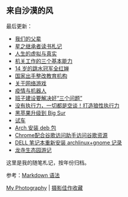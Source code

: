 ## 来自沙漠的风

最后更新：

 - [我们的父辈][1]
- [星之继承者读书札记][2]
- [人生的虚拟与真实][3]
- [机关工作的三个基本能力][4]
- [14 岁的跳水冠军全红婵][5]
 - [国家出手整改教育机构][6]
- [关于网络游戏][7]
- [疫情与机器人][8]
- [班子建设要解决好“三个问题”][9]
- [没有执行力，一切都是空谈！打造狼性执行力][10]
- [黑苹果升级到 Big Sur][11]
- [试车][12]
- [Arch 安装 deb 包][13]
- [Chrome配合谷歌访问助手访问谷歌资源][14]
-  [DELL 笔记本重新安装 archlinux+gnome 记录][15]
- [龙寺生态园游记][16]

这里是我的随笔札记，按年份归档。

参考：[Markdown 语法][17]

[My Photography][18] | [摄影佳作收藏][19]

[1]:	./2021/20211027-%E6%88%91%E4%BB%AC%E7%9A%84%E7%88%B6%E8%BE%88.md "我们的父辈"
[2]:	./2021/%E6%98%9F%E4%B9%8B%E7%BB%A7%E6%89%BF%E8%80%85%E8%AF%BB%E4%B9%A6%E6%9C%AD%E8%AE%B0.md "星之继承者读书札记"
[3]:	./2021/20210927-%E4%BA%BA%E7%94%9F%E7%9A%84%E8%99%9A%E6%8B%9F%E4%B8%8E%E7%9C%9F%E5%AE%9E.md "人生的虚拟与真实"
[4]:	./2021/20210811-%E6%9C%BA%E5%85%B3%E5%B7%A5%E4%BD%9C%E7%9A%84%E4%B8%89%E4%B8%AA%E5%9F%BA%E6%9C%AC%E8%83%BD%E5%8A%9B.md "机关工作的三个基本能力"
[5]:	./2021/20210806-14%20%E5%B2%81%E7%9A%84%E8%B7%B3%E6%B0%B4%E5%86%A0%E5%86%9B%E5%85%A8%E7%BA%A2%E5%A9%B5.md "14 岁的跳水冠军全红婵"
[6]:	./2021/20210805-%E5%9B%BD%E5%AE%B6%E5%87%BA%E6%89%8B%E6%95%B4%E6%94%B9%E6%95%99%E8%82%B2%E6%9C%BA%E6%9E%84.md "国家出手整改教育机构"
[7]:	./2021/20210803-%E5%85%B3%E4%BA%8E%E7%BD%91%E7%BB%9C%E6%B8%B8%E6%88%8F.md "未成年人沉迷网络精神鸦片"
[8]:	./2021/20210803-%E7%96%AB%E6%83%85%E4%B8%8E%E6%9C%BA%E5%99%A8%E4%BA%BA.md "疫情与机器人"
[9]:	./2021/%E7%8F%AD%E5%AD%90%E5%BB%BA%E8%AE%BE%E8%A6%81%E8%A7%A3%E5%86%B3%E5%A5%BD%E2%80%9C%E4%B8%89%E4%B8%AA%E9%97%AE%E9%A2%98%E2%80%9D.md
[10]:	./2021/%E6%B2%A1%E6%9C%89%E6%89%A7%E8%A1%8C%E5%8A%9B%EF%BC%8C%E4%B8%80%E5%88%87%E9%83%BD%E6%98%AF%E7%A9%BA%E8%B0%88%EF%BC%81%E6%89%93%E9%80%A0%E7%8B%BC%E6%80%A7%E6%89%A7%E8%A1%8C%E5%8A%9B.md
[11]:	./2021/%E9%BB%91%E8%8B%B9%E6%9E%9C%E5%8D%87%E7%BA%A7%E5%88%B0%20Big%20Sur.md "黑苹果升级到 Big Sur"
[12]:	./2021/%E8%AF%95%E8%BD%A6.md "试车"
[13]:	./2020/Arch-%E5%AE%89%E8%A3%85-deb.md
[14]:	./2020/Chrome%E9%85%8D%E5%90%88%E8%B0%B7%E6%AD%8C%E8%AE%BF%E9%97%AE%E5%8A%A9%E6%89%8B%E8%AE%BF%E9%97%AE%E8%B0%B7%E6%AD%8C%E8%B5%84%E6%BA%90.md
[15]:	./2020/arch+gnome+install.md
[16]:	./2019/%E9%BE%99%E5%AF%BA%E7%94%9F%E6%80%81%E5%9B%AD%E6%B8%B8%E8%AE%B0.md
[17]:	https://www.markdown.xyz/basic-syntax/ "Markdown 基本语法"
[18]:	http://heimaphoto.com "my photography"
[19]:	https://bestimage.lofter.com "摄影佳作收藏"